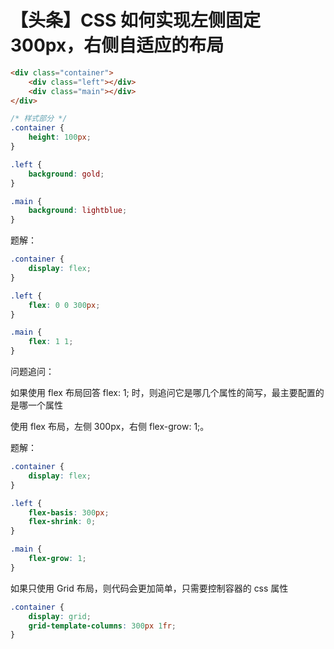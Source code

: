 # 【头条】CSS 如何实现左侧固定 300px，右侧自适应的布局

```html
<div class="container">
    <div class="left"></div>
    <div class="main"></div>
</div>
```

```css
/* 样式部分 */
.container {
    height: 100px;
}

.left {
    background: gold;
}

.main {
    background: lightblue;
}
```

题解：

```css
.container {
    display: flex;
}

.left {
    flex: 0 0 300px;
}

.main {
    flex: 1 1;
}
```

问题追问：

如果使用 flex 布局回答 flex: 1; 时，则追问它是哪几个属性的简写，最主要配置的是哪一个属性

使用 flex 布局，左侧 300px，右侧 flex-grow: 1;。

题解：

```css
.container {
    display: flex;
}

.left {
    flex-basis: 300px;
    flex-shrink: 0;
}

.main {
    flex-grow: 1;
}
```

如果只使用 Grid 布局，则代码会更加简单，只需要控制容器的 css 属性

```css
.container {
    display: grid;
    grid-template-columns: 300px 1fr;
}
```
